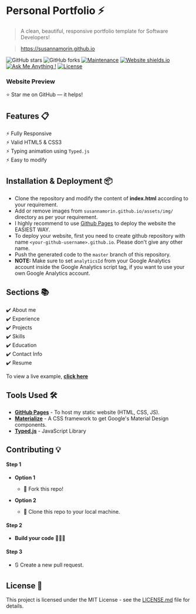 # Personal Portfolio ⚡️ 
> A clean, beautiful, responsive portfolio template for Software Developers!

> https://susannamorin.github.io

![GitHub stars](https://img.shields.io/github/stars/susannamorin/susannamorin.github.io) 
![GitHub forks](https://img.shields.io/github/forks/susannamorin/susannamorin.github.io)
[![Maintenance](https://img.shields.io/badge/maintained-yes-green.svg)](https://github.com/susannamorin/susannamorin.github.io/commits/master)
[![Website shields.io](https://img.shields.io/badge/website-up-yellow)](http://susannamorin.github.io/)
[![Ask Me Anything !](https://img.shields.io/badge/ask%20me-linkedin-1abc9c.svg)](https://www.linkedin.com/in/susanna-morin/)
[![License](http://img.shields.io/:license-mit-blue.svg?style=flat-square)](http://badges.mit-license.org)

### Website Preview

<!--
<p align="center"> 
  <kbd>
    <a href="https://susannamorin.github.io" target="_blank"><img src="examples/preview.gif">
  </a>
  </kbd>
</p>
-->
:star: Star me on GitHub — it helps!

## Features 📋
⚡️ Fully Responsive\
⚡️ Valid HTML5 & CSS3\
⚡️ Typing animation using `Typed.js`\
⚡️ Easy to modify

## Installation & Deployment 📦
- Clone the repository and modify the content of <b>index.html</b> according to your requirement.
- Add or remove images from `susannamorin.github.io/assets/img/` directory as per your requirement.
- I highly recommend to use [Github Pages](https://create-react-app.dev/docs/deployment/#github-pages) to deploy the website the EASIEST WAY.
- To deploy your website, first you need to create github repository with name `<your-github-username>.github.io`. Please don't give any other name.
- Push the generated code to the `master` branch of this repository.
- <b>NOTE:</b> Make sure to set `analyticsId` from your Google Analytics account inside the Google Analytics script tag, if you want to use your own Google Analytics account.

## Sections 📚
✔️ About me\
✔️ Experience\
✔️ Projects \
✔️ Skills \
✔️ Education\
✔️ Contact Info\
✔️ Resume

To view a live example, **[click here](https://susannamorin.github.io/)**

## Tools Used 🛠️
* [<b>GitHub Pages</b>](https://create-react-app.dev/docs/deployment/#github-pages) - To host my static website (HTML, CSS, JS).
* [<b>Materialize</b>](https://materializecss.com/) - A CSS framework to get Google's Material Design components.
* [<b>Typed.js</b>](https://mattboldt.com/demos/typed-js/) - JavaScript Library

## Contributing 💡
#### Step 1

- **Option 1**
    - 🍴 Fork this repo!

- **Option 2**
    - 👯 Clone this repo to your local machine.


#### Step 2

- **Build your code** 🔨🔨🔨

#### Step 3

- 🔃 Create a new pull request.

## License 📄
This project is licensed under the MIT License - see the [LICENSE.md](./LICENSE) file for details.
